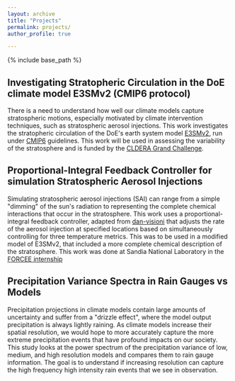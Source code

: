 ```yaml
---
layout: archive
title: "Projects"
permalink: projects/
author_profile: true

---
```


{% include base_path %}

## Investigating Stratopheric Circulation in the DoE climate model E3SMv2 (CMIP6 protocol)
There is a need to understand how well our climate models capture stratospheric motions, especially motivated by climate intervention techniques, such as stratospheric aerosol injections. This work investigates the stratopheric circulation of the DoE's earth system model [E3SMv2](https://e3sm.org/), run under [CMIP6](https://wcrp-cmip.org/cmip-phase-6-cmip6/) guidelines. This work will be used in assessing the variability of the stratosphere and is funded by the [CLDERA Grand Challenge](https://www.sandia.gov/cldera/).  

## Proportional-Integral Feedback Controller for simulation Stratospheric Aerosol Injections
Simulating stratospheric aerosol injections (SAI) can range from a simple "dimming" of the sun's radiation to representing the complete chemical interactions that occur in the stratosphere. This work uses a proportional-integral feedback controller, adapted from [dan-visioni](https://github.com/dan-visioni/feedback_suite) that adjusts the rate of the aerosol injection at specified locations based on simultaneously controlling for three temperature metrics. This was to be used in a modified model of E3SMv2, that included a more complete chemical description of the stratosphere. This work was done at Sandia National Laboratory in the [FORCEE internship](https://sandia.jobs/albuquerque-nm/intern-future-of-research-for-climate-earth-energy-forcee-rd-undergraduate-summer/80ACD05058474C108C6F99AAABD24CC8/job/?vs=7104&utm_source=PostDocJobs.com-DE&utm_medium=Other&utm_campaign=PostDocJobs.com)

## Precipitation Variance Spectra in Rain Gauges vs Models
Precipitation projections in climate models contain large amounts of uncertainty and suffer from a "drizzle effect", where the model output precipitation is always lightly raining. As climate models increase their spatial resolution, we would hope to more accurately capture the more extreme precipitation events that have profound impacts on our society. This study looks at the power spectrum of the precipitation variance of low, medium, and high resolution models and compares them to rain gauge information. The goal is to understand if increasing resolution can capture the high frequency high intensity rain events that we see in observation.

